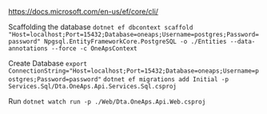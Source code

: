 

https://docs.microsoft.com/en-us/ef/core/cli/


Scaffolding the database
`dotnet ef dbcontext scaffold "Host=localhost;Port=15432;Database=oneaps;Username=postgres;Password=password" Npgsql.EntityFrameworkCore.PostgreSQL -o ./Entities --data-annotations --force -c OneApsContext`


Create Database
`export ConnectionString="Host=localhost;Port=15432;Database=oneaps;Username=postgres;Password=password"`
`dotnet ef migrations add Initial -p Services.Sql/Dta.OneAps.Api.Services.Sql.csproj`

Run
`dotnet watch run -p ./Web/Dta.OneAps.Api.Web.csproj`